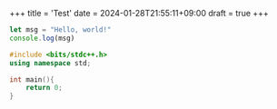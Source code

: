 +++
title = 'Test'
date = 2024-01-28T21:55:11+09:00
draft = true
+++


```javascript
let msg = "Hello, world!"
console.log(msg)
```

```cpp
#include <bits/stdc++.h>
using namespace std;

int main(){
    return 0;
}

```
